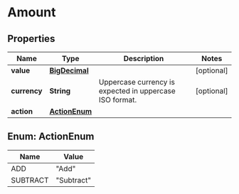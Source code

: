 # Amount

## Properties
Name | Type | Description | Notes
------------ | ------------- | ------------- | -------------
**value** | [**BigDecimal**](BigDecimal.md) |  |  [optional]
**currency** | **String** | Uppercase currency is expected in uppercase ISO format. |  [optional]
**action** | [**ActionEnum**](#ActionEnum) |  | 

<a name="ActionEnum"></a>
## Enum: ActionEnum
Name | Value
---- | -----
ADD | &quot;Add&quot;
SUBTRACT | &quot;Subtract&quot;
